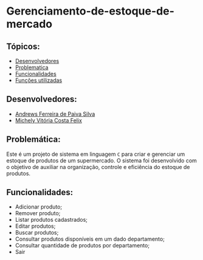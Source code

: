 # Gerenciamento-de-estoque-de-mercado
## Tópicos:
- [Desenvolvedores](#Desenvolvedores)
- [Problematica](#Problemática)
- [Funcionalidades](#Funcionalidades)
- [Funções utilizadas](#Funçõesutilizadas) 
## Desenvolvedores:
- [Andrews Ferreira de Paiva Silva](https://github.com/TheFonci)
- [Michely Vitória Costa Felix](https://github.com/MichelyFelix)
## Problemática:
Este é um projeto de sistema em linguagem `C` para criar e gerenciar um estoque de produtos de um supermercado. O sistema foi desenvolvido com o objetivo de auxiliar na organização, controle e eficiência do estoque de produtos.
## Funcionalidades:
- Adicionar produto;
- Remover produto;
- Listar produtos cadastrados;
- Editar produtos;
- Buscar produtos;
- Consultar produtos disponíveis em um dado departamento;
- Consultar quantidade de produtos por departamento;
- Sair
